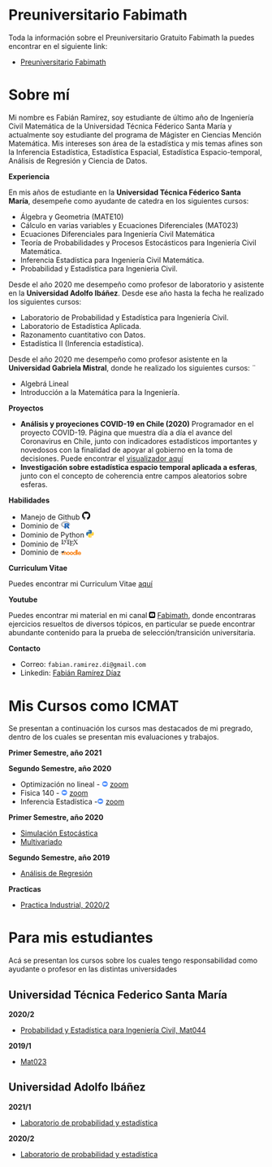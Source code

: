 # Preuniversitario Fabimath

Toda la información sobre el Preuniversitario Gratuito Fabimath la puedes encontrar en el siguiente link:

* [Preuniversitario Fabimath](https://fabimath.github.io/preuniversitariofabimath/)

# Sobre mí

Mi nombre es Fabián Ramírez, soy estudiante de último año de Ingeniería Civil Matemática de la Universidad Técnica Féderico Santa María y actualmente soy estudiante del programa de Mágister en Ciencias Mención Matemática.
Mis intereses son área de la estadística y mis temas afines son la Inferencia Estadística, Estadística Espacial, Estadística Espacio-temporal, Análisis de Regresión y Ciencia de Datos.

**Experiencia**

En mis años de estudiante en la **Universidad Técnica Féderico Santa María**, desempeñe como ayudante de catedra en los siguientes cursos:

* Álgebra y Geometria (MATE10)
* Cálculo en varias variables y Ecuaciones Diferenciales (MAT023)
* Ecuaciones Diferenciales para Ingeniería Civil Matemática
* Teoría de Probabilidades y Procesos Estocásticos para Ingeniería Civil Matemática.
* Inferencia Estadística para Ingeniería Civil Matemática.
* Probabilidad y Estadística para Ingenieria Civil.

Desde el año 2020 me desempeño como profesor de laboratorio y asistente en la **Universidad Adolfo Ibáñez**. Desde ese año hasta la fecha he realizado los siguientes cursos:

* Laboratorio de Probabilidad y Estadística para Ingeniería Civil.
* Laboratorio de Estadística Aplicada.
* Razonamento cuantitativo con Datos.
* Estadística II (Inferencia estadística).

Desde el año 2020 me desempeño como profesor asistente en la **Universidad Gabriela Mistral**, donde he realizado los siguientes cursos:
¨
* Algebrá Lineal
* Introducción a la Matemática para la Ingeniería.

**Proyectos**

* **Análisis y proyeciones COVID-19 en Chile (2020)** Programador en el proyecto COVID-19. Página que muestra día a día el avance del Coronavirus en Chile, junto con indicadores estadísticos importantes y novedosos con la finalidad de apoyar al gobierno en la toma de decisiones. Puede encontrar el [visualizador aquí](https://covid-19vis.cmm.uchile.cl/info)
* **Investigación sobre estadística espacio temporal aplicada a esferas**, junto con el concepto de coherencia entre campos aleatorios sobre esferas.



**Habilidades**

* Manejo de Github <img src="git_logo.svg" alt="drawing" width="16"/>
* Dominio de <img src="R_logo.svg" alt="drawing" width="18"/>
* Dominio de Python <img src="py_logo.svg" alt="drawing" width="15"/>
* Dominio de <img src="latex_logo.svg" alt="drawing" width="35"/>
* Dominio de <img src="moodle_logo.svg" alt="drawing" width="40"/>

**Curriculum Vitae**

Puedes encontrar mi Curriculum Vitae [aquí](cv/main.pdf)

**Youtube**

Puedes encontrar mi material en mi canal <img src="yt_logo.svg" alt="drawing" width="12"/> [Fabimath](https://youtube.com/c/fabimath/), donde encontraras ejercicios resueltos de diversos tópicos, en particular se puede encontrar abundante contenido para la prueba de selección/transición universitaria.

**Contacto**

* Correo: `fabian.ramirez.di@gmail.com`
* Linkedin: [Fabián Ramírez Díaz](https://www.linkedin.com/in/fabi%C3%A1n-ram%C3%ADrez-d%C3%ADaz-955761189/)

# Mis Cursos como ICMAT

Se presentan a continuación los cursos mas destacados de mi pregrado, dentro de los cuales se presentan mis evaluaciones y trabajos.

**Primer Semestre, año 2021**


**Segundo Semestre, año 2020**
* Optimización no lineal - <img src="zoom_logo.svg" alt="drawing" width="12"/> [zoom](https://zoom.us/j/96140856241)
* Fisica 140 - <img src="zoom_logo.svg" alt="drawing" width="12"/> [zoom](https://zoom.us/j/7675366676)
* Inferencia Estadística -<img src="zoom_logo.svg" alt="drawing" width="12"/>  [zoom](https://zoom.us/j/9413215121?pwd=dGVjNDlkM3FjVURwMGlnMTVtN2twZz09)

**Primer Semestre, año 2020**
* [Simulación Estocástica](https://fabimath.github.io/Simulaci-n-Estoc-stica/)
* [Multivariado](https://fabimath.github.io/Multivariado/)

**Segundo Semestre, año 2019**
* [Análisis de Regresión](https://fabimath.github.io/Regresi-n/)

**Practicas**
* [Practica Industrial, 2020/2](https://fabimath.github.io/Practica/)

# Para mis estudiantes
Acá se presentan los cursos sobre los cuales tengo responsabilidad como ayudante o profesor en las distintas universidades
## Universidad Técnica Federico Santa María
**2020/2**
* [Probabilidad y Estadística para Ingeniería Civil, Mat044](https://fabimath.github.io/mat044/)

**2019/1**
* [Mat023](https://fabimath.github.io/MAT023/)

## Universidad Adolfo Ibáñez
**2021/1**
* [Laboratorio de probabilidad y estadística](https://fabimath.github.io/LEC2021-1/)

**2020/2**
* [Laboratorio de probabilidad y estadística](https://fabimath.github.io/LEC-PYE/)
